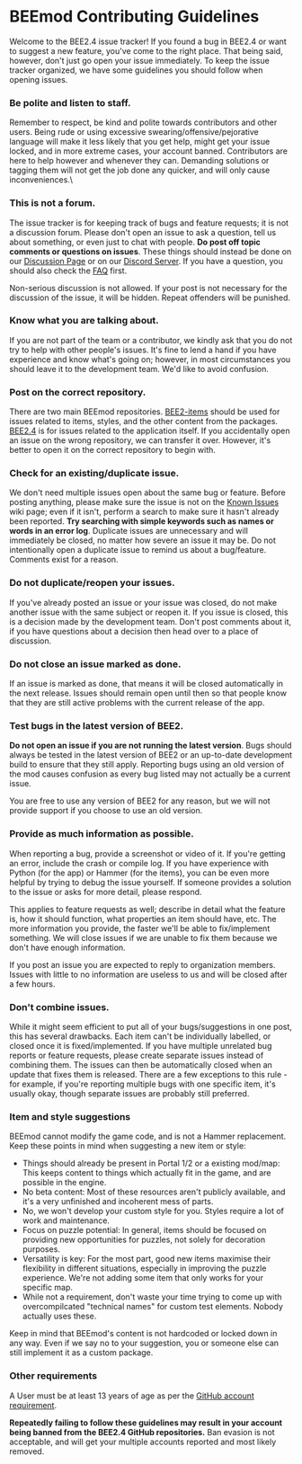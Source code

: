 # BEEmod Contributing Guidelines
Welcome to the BEE2.4 issue tracker! If you found a bug in BEE2.4 or want to suggest a new feature, you've come to the right place. That being said, however, don't just go open your issue immediately. To keep the issue tracker organized, we have some guidelines you should follow when opening issues.

### Be polite and listen to staff.
Remember to respect, be kind and polite towards contributors and other users. Being rude or using excessive swearing/offensive/pejorative language will make it less likely that you get help, might get your issue locked, and in more extreme cases, your account banned. Contributors are here to help however and whenever they can. Demanding solutions or tagging them will not get the job done any quicker, and will only cause inconveniences.\

### This is not a forum.
The issue tracker is for keeping track of bugs and feature requests; it is not a discussion forum. Please don't open an issue to ask a question, tell us about something, or even just to chat with people. **Do post off topic comments or questions on issues**. These things should instead be done on our [Discussion Page](https://github.com/BEEmod/BEE2-items/discussions) or on our [Discord Server](https://discord.gg/EvC8Fku). If you have a question, you should also check the [FAQ](https://github.com/BEEmod/BEE2.4/blob/master/FAQ.md) first.

Non-serious discussion is not allowed. If your post is not necessary for the discussion of the issue, it will be hidden. Repeat offenders will be punished.

### Know what you are talking about.
If you are not part of the team or a contributor, we kindly ask that you do not try to help with other people's issues. It's fine to lend a hand if you have experience and know what's going on; however, in most circumstances you should leave it to the development team. We'd like to avoid confusion.

### Post on the correct repository.
There are two main BEEmod repositories. [BEE2-items](https://github.com/BEEmod/BEE2-items/issues) should be used for issues related to items, styles, and the other content from the packages. [BEE2.4](https://github.com/BEEmod/BEE2.4/issues) is for issues related to the application itself. If you accidentally open an issue on the wrong repository, we can transfer it over. However, it's better to open it on the correct repository to begin with.

### Check for an existing/duplicate issue.
We don't need multiple issues open about the same bug or feature. Before posting anything, please make sure the issue is not on the [Known Issues](https://github.com/BEEmod/BEE2-items/wiki/Known-Issues) wiki page; even if it isn't, perform a search to make sure it hasn't already been reported. **Try searching with simple keywords such as names or words in an error log**. Duplicate issues are unnecessary and will immediately be closed, no matter how severe an issue it may be. Do not intentionally open a duplicate issue to remind us about a bug/feature. Comments exist for a reason.

### Do not duplicate/reopen your issues.
If you've already posted an issue or your issue was closed, do not make another issue with the same subject or reopen it. If you issue is closed, this is a decision made by the development team. Don't post comments about it, if you have questions about a decision then head over to a place of discussion.

### Do not close an issue marked as done.
If an issue is marked as done, that means it will be closed automatically in the next release. Issues should remain open until then so that people know that they are still active problems with the current release of the app.

### Test bugs in the latest version of BEE2.
**Do not open an issue if you are not running the latest version**. Bugs should always be tested in the latest version of BEE2 or an up-to-date development build to ensure that they still apply. Reporting bugs using an old version of the mod causes confusion as every bug listed may not actually be a current issue.

You are free to use any version of BEE2 for any reason, but we will not provide support if you choose to use an old version.

### Provide as much information as possible.
When reporting a bug, provide a screenshot or video of it. If you're getting an error, include the crash or compile log. If you have experience with Python (for the app) or Hammer (for the items), you can be even more helpful by trying to debug the issue yourself. If someone provides a solution to the issue or asks for more detail, please respond.

This applies to feature requests as well; describe in detail what the feature is, how it should function, what properties an item should have, etc. The more information you provide, the faster we'll be able to fix/implement something. We will close issues if we are unable to fix them because we don't have enough information.

If you post an issue you are expected to reply to organization members. Issues with little to no information are useless to us and will be closed after a few hours.

### Don't combine issues.
While it might seem efficient to put all of your bugs/suggestions in one post, this has several drawbacks. Each item can't be individually labelled, or closed once it is fixed/implemented. If you have multiple unrelated bug reports or feature requests, please create separate issues instead of combining them. The issues can then be automatically closed when an update that fixes them is released. There are a few exceptions to this rule - for example, if you're reporting multiple bugs with one specific item, it's usually okay, though separate issues are probably still preferred.

### Item and style suggestions
BEEmod cannot modify the game code, and is not a Hammer replacement. Keep these points in mind when suggesting a new item or style:

- Things should already be present in Portal 1/2 or a existing mod/map: This keeps content to things which actually fit in the game, and are possible in the engine.
- No beta content: Most of these resources aren't publicly available, and it's a very unfinished and incoherent mess of parts.
- No, we won't develop your custom style for you. Styles require a lot of work and maintenance.
- Focus on puzzle potential: In general, items should be focused on providing new opportunities for puzzles, not solely for decoration purposes.
- Versatility is key: For the most part, good new items maximise their flexibility in different situations, especially in improving the puzzle experience. We're not adding some item that only works for your specific map.
- While not a requirement, don't waste your time trying to come up with overcompilcated "technical names" for custom test elements. Nobody actually uses these.

Keep in mind that BEEmod's content is not hardcoded or locked down in any way. Even if we say no to your suggestion, you or someone else can still implement it as a custom package.

### Other requirements
A User must be at least 13 years of age as per the [GitHub account requirement](https://help.github.com/articles/github-terms-of-service/#b-account-terms).

**Repeatedly failing to follow these guidelines may result in your account being banned from the BEE2.4 GitHub repositories.** Ban evasion is not acceptable, and will get your multiple accounts reported and most likely removed. <!--YOU FOOL, I HAVE 70 ALTERNATIVE ACCOUNTS!-->
